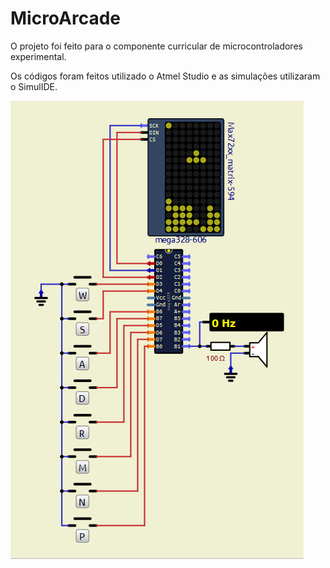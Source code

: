 # MicroArcade
O projeto foi feito para o componente curricular de microcontroladores experimental.

Os códigos foram feitos utilizado o Atmel Studio e as simulações utilizaram o SimulIDE.

![Simulação do circuito](images/matrixCircuit.png)

